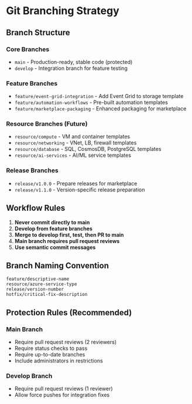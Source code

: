 # Git Branching Strategy

## Branch Structure

### Core Branches
- `main` - Production-ready, stable code (protected)
- `develop` - Integration branch for feature testing

### Feature Branches  
- `feature/event-grid-integration` - Add Event Grid to storage template
- `feature/automation-workflows` - Pre-built automation templates
- `feature/marketplace-packaging` - Enhanced packaging for marketplace

### Resource Branches (Future)
- `resource/compute` - VM and container templates
- `resource/networking` - VNet, LB, firewall templates  
- `resource/database` - SQL, CosmosDB, PostgreSQL templates
- `resource/ai-services` - AI/ML service templates

### Release Branches
- `release/v1.0.0` - Prepare releases for marketplace
- `release/v1.1.0` - Version-specific release preparation

## Workflow Rules

1. **Never commit directly to main**
2. **Develop from feature branches**
3. **Merge to develop first, test, then PR to main**
4. **Main branch requires pull request reviews**
5. **Use semantic commit messages**

## Branch Naming Convention

```
feature/descriptive-name
resource/azure-service-type
release/version-number
hotfix/critical-fix-description
```

## Protection Rules (Recommended)

### Main Branch
- Require pull request reviews (2 reviewers)
- Require status checks to pass
- Require up-to-date branches
- Include administrators in restrictions

### Develop Branch  
- Require pull request reviews (1 reviewer)
- Allow force pushes for integration fixes